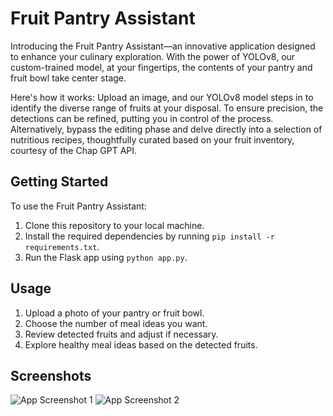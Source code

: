 # Fruit Pantry Assistant

Introducing the Fruit Pantry Assistant—an innovative application designed to enhance your culinary exploration. With the power of YOLOv8, our custom-trained model, at your fingertips, the contents of your pantry and fruit bowl take center stage.

Here's how it works: Upload an image, and our YOLOv8 model steps in to identify the diverse range of fruits at your disposal. To ensure precision, the detections can be refined, putting you in control of the process. Alternatively, bypass the editing phase and delve directly into a selection of nutritious recipes, thoughtfully curated based on your fruit inventory, courtesy of the Chap GPT API.

## Getting Started

To use the Fruit Pantry Assistant:

1. Clone this repository to your local machine.
2. Install the required dependencies by running `pip install -r requirements.txt`.
3. Run the Flask app using `python app.py`.

## Usage

1. Upload a photo of your pantry or fruit bowl.
2. Choose the number of meal ideas you want.
3. Review detected fruits and adjust if necessary.
4. Explore healthy meal ideas based on the detected fruits.

## Screenshots

![App Screenshot 1](screenshots/web_app.png)
![App Screenshot 2](screenshots/example_result.jpg)
